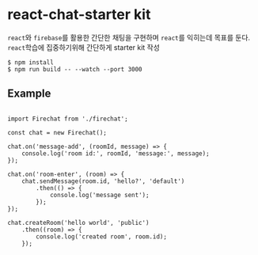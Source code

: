 # react-chat-starter kit

`react`와 `firebase`를 활용한 간단한 채팅을 구현하며 `react`를 익히는데 목표를 둔다. `react`학습에 집중하기위해 간단하게 starter kit 작성

```
$ npm install
$ npm run build -- --watch --port 3000
```

## Example

```

import Firechat from './firechat';

const chat = new Firechat();

chat.on('message-add', (roomId, message) => {
    console.log('room id:', roomId, 'message:', message);
});

chat.on('room-enter', (room) => {
    chat.sendMessage(room.id, 'hello?', 'default')
        .then(() => {
            console.log('message sent');
        });
});

chat.createRoom('hello world', 'public')
    .then((room) => {
        console.log('created room', room.id);
    });

```